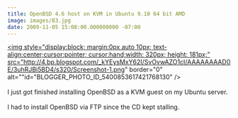 ```yaml
---
title: OpenBSD 4.6 host on KVM in Ubuntu 9.10 64 bit AMD
image: images/83.jpg
date: 2009-11-05 15:08:00.000000000 -07:00
---
```

<a onblur="try {parent.deselectBloggerImageGracefully();} catch(e) {}" href="http://4.bp.blogspot.com/_kYEysMxY62I/SvOvwAZO1cI/AAAAAAAAD0E/3uhRJBi5BD4/s1600-h/Screenshot-1.png"><img style="display:block; margin:0px auto 10px; text-align:center;cursor:pointer; cursor:hand;width: 320px; height: 181px;" src="http://4.bp.blogspot.com/_kYEysMxY62I/SvOvwAZO1cI/AAAAAAAAD0E/3uhRJBi5BD4/s320/Screenshot-1.png" border="0" alt=""id="BLOGGER_PHOTO_ID_5400853617421768130" /></a><br /><br />I just got finished installing OpenBSD as a KVM guest on my Ubuntu server.<br /><br />I had to install OpenBSD via FTP since the CD kept stalling.
